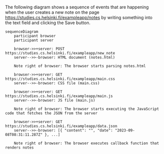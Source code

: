 The following diagram shows a sequence of events that are happening when the user creates a new note on the page
https://studies.cs.helsinki.fi/exampleapp/notes by writing something into the text field
and clicking the Save button.

```mermaid
sequenceDiagram
	participant browser
	participant server

	browser->>+server: POST https://studies.cs.helsinki.fi/exampleapp/new_note
	server-->>-browser: HTML document (notes.html)

	Note right of browser: The browser starts parsing notes.html

	browser->>+server: GET https://studies.cs.helsinki.fi/exampleapp/main.css
	server-->>-browser: CSS file (main.css)

	browser->>+server: GET https://studies.cs.helsinki.fi/exampleapp/main.js
	server-->>-browser: JS file (main.js)

	Note right of browser: The browser starts executing the JavaScript code that fetches the JSON from the server

	browser->>+server: GET https://studies.cs.helsinki.fi/exampleapp/data.json
	server-->>-browser: [{ "content": "", "date": "2023-09-08T08:31:11.287Z" }, ...]

	Note right of browser: The browser executes callback function that renders notes
```

